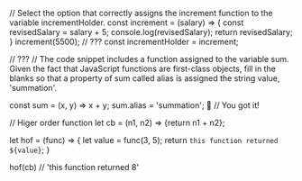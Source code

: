 // Select the option that correctly assigns the increment function to the variable incrementHolder.
const increment = (salary) => {
  const revisedSalary = salary + 5;
  console.log(revisedSalary);
  return revisedSalary;
}
increment(5500); // ???  const incrementHolder = increment;


// ???
// The code snippet includes a function assigned to the variable sum. Given the fact that JavaScript functions are first-class objects, fill in the blanks so that a property of sum called alias is assigned the string value, 'summation'.

const sum = (x, y) => x + y;
sum.alias = 'summation';
👏
// You got it!



// Higer order function
let cb = (n1, n2) => {return n1 + n2};
 
let hof = (func) => {
  let value = func(3, 5);
  return `this function returned ${value}`;
}
 
hof(cb) // 'this function returned 8'